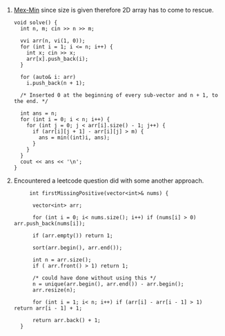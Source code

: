 1. [Mex-Min](https://atcoder.jp/contests/abc194/tasks/abc194_e) since size is given therefore 2D array has to come to rescue. 

      ```
      void solve() {
        int n, m; cin >> n >> m;

        vvi arr(n, vi(1, 0));
        for (int i = 1; i <= n; i++) {
          int x; cin >> x;
          arr[x].push_back(i);
        }

        for (auto& i: arr)
          i.push_back(n + 1);

        /* Inserted 0 at the beginning of every sub-vector and n + 1, to the end. */

        int ans = n;
        for (int i = 0; i < n; i++) {
          for (int j = 0; j < arr[i].size() - 1; j++) {
            if (arr[i][j + 1] - arr[i][j] > m) {
              ans = min((int)i, ans);
            }
          }
        }
        cout << ans << '\n';
      }

      ```
2. Encountered a leetcode question did with some another approach. 
      ```
           int firstMissingPositive(vector<int>& nums) {

            vector<int> arr;

            for (int i = 0; i< nums.size(); i++) if (nums[i] > 0) arr.push_back(nums[i]);

            if (arr.empty()) return 1; 

            sort(arr.begin(), arr.end());

            int n = arr.size();
            if ( arr.front() > 1) return 1;

            /* could have done without using this */ 
            n = unique(arr.begin(), arr.end()) - arr.begin(); 
            arr.resize(n);

            for (int i = 1; i< n; i++) if (arr[i] - arr[i - 1] > 1) return arr[i - 1] + 1; 
                
            return arr.back() + 1;
        }
      ```
